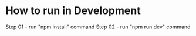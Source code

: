 # How to run in Development

Step 01 - run "npm install" command
Step 02 - run "npm run dev" command
